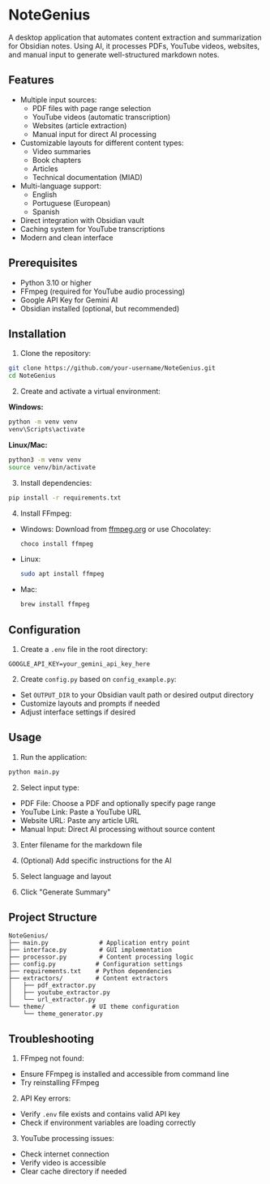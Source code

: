 # NoteGenius

A desktop application that automates content extraction and summarization for Obsidian notes. Using AI, it processes PDFs, YouTube videos, websites, and manual input to generate well-structured markdown notes.

## Features
- Multiple input sources:
  - PDF files with page range selection
  - YouTube videos (automatic transcription)
  - Websites (article extraction)
  - Manual input for direct AI processing
- Customizable layouts for different content types:
  - Video summaries
  - Book chapters
  - Articles
  - Technical documentation (MIAD)
- Multi-language support:
  - English
  - Portuguese (European)
  - Spanish
- Direct integration with Obsidian vault
- Caching system for YouTube transcriptions
- Modern and clean interface

## Prerequisites
- Python 3.10 or higher
- FFmpeg (required for YouTube audio processing)
- Google API Key for Gemini AI
- Obsidian installed (optional, but recommended)

## Installation

1. Clone the repository:
```bash
git clone https://github.com/your-username/NoteGenius.git
cd NoteGenius
```

2. Create and activate a virtual environment:

**Windows:** 
```bash
python -m venv venv
venv\Scripts\activate
```

**Linux/Mac:** 
```bash
python3 -m venv venv
source venv/bin/activate
```

3. Install dependencies:
```bash
pip install -r requirements.txt
```

4. Install FFmpeg:
- Windows: Download from [ffmpeg.org](https://ffmpeg.org/download.html) or use Chocolatey:
  ```bash
  choco install ffmpeg
  ```
- Linux:
  ```bash
  sudo apt install ffmpeg
  ```
- Mac:
  ```bash
  brew install ffmpeg
  ```

## Configuration

1. Create a `.env` file in the root directory:
```env
GOOGLE_API_KEY=your_gemini_api_key_here
```

2. Create `config.py` based on `config_example.py`:
- Set `OUTPUT_DIR` to your Obsidian vault path or desired output directory
- Customize layouts and prompts if needed
- Adjust interface settings if desired

## Usage

1. Run the application:
```bash
python main.py
```

2. Select input type:
- PDF File: Choose a PDF and optionally specify page range
- YouTube Link: Paste a YouTube URL
- Website URL: Paste any article URL
- Manual Input: Direct AI processing without source content

3. Enter filename for the markdown file

4. (Optional) Add specific instructions for the AI

5. Select language and layout

6. Click "Generate Summary"

## Project Structure
```
NoteGenius/
├── main.py              # Application entry point
├── interface.py         # GUI implementation
├── processor.py         # Content processing logic
├── config.py           # Configuration settings
├── requirements.txt    # Python dependencies
├── extractors/         # Content extractors
│   ├── pdf_extractor.py
│   ├── youtube_extractor.py
│   └── url_extractor.py
└── theme/             # UI theme configuration
    └── theme_generator.py
```

## Troubleshooting

1. FFmpeg not found:
- Ensure FFmpeg is installed and accessible from command line
- Try reinstalling FFmpeg

2. API Key errors:
- Verify `.env` file exists and contains valid API key
- Check if environment variables are loading correctly

3. YouTube processing issues:
- Check internet connection
- Verify video is accessible
- Clear cache directory if needed

